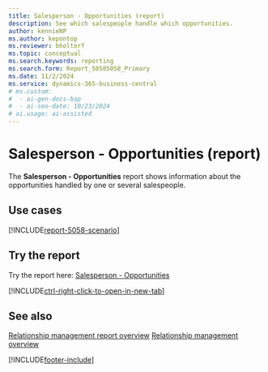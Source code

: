 ```yaml
---
title: Salesperson - Opportunities (report)
description: See which salespeople handle which opportunities.
author: kennieNP
ms.author: kepontop
ms.reviewer: bholtorf
ms.topic: conceptual
ms.search.keywords: reporting
ms.search.form: Report_50585058_Primary
ms.date: 11/2/2024
ms.service: dynamics-365-business-central
# ms.custom:
#  - ai-gen-docs-bap
#  - ai-seo-date: 10/23/2024
# ai.usage: ai-assisted
---
```


# Salesperson - Opportunities (report)

The **Salesperson - Opportunities** report shows information about the opportunities handled by one or several salespeople.


## Use cases

[!INCLUDE[report-5058-scenario](../includes/report-5058-scenario-include.md)]

<!-- 

Prompt

Below is a report in an ERP system. Provide 3-4 use cases for different personas working with project management or finance for projects.

Format like this:    
  
As a <persona>, use the report to    
* use case 1  
* use case 2    

Do not capitalize the persona names. 

Do not start lines with "Use the data to"

## Report name
Salesperson - Opportunities

## Report description


### What the report does

### Use cases


Please include your data sources and URLs

-->


## Try the report

Try the report here: [Salesperson - Opportunities](https://businesscentral.dynamics.com?report=5058)

[!INCLUDE[ctrl-right-click-to-open-in-new-tab](../includes/ctrl-right-click-to-open-in-new-tab.md)]

## See also

[Relationship management report overview](marketing-reports.md)
[Relationship management overview](marketing-relationship-management.md)

[!INCLUDE[footer-include](../includes/footer-banner.md)]